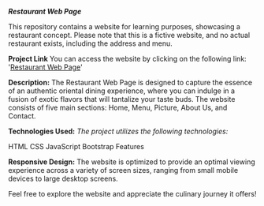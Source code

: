 ***Restaurant Web Page***

This repository contains a website for learning purposes, showcasing a restaurant concept. Please note that this is a fictive website, and no actual restaurant exists, including the address and menu.

**Project Link**
You can access the website by clicking on the following link: '[Restaurant Web Page](https://bilallamrani.github.io/restaurant-bootstrap/)'

**Description:**
The Restaurant Web Page is designed to capture the essence of an authentic oriental dining experience, where you can indulge in a fusion of exotic flavors that will tantalize your taste buds. The website consists of five main sections: Home, Menu, Picture, About Us, and Contact.

**Technologies Used:**
*The project utilizes the following technologies:*

HTML
CSS
JavaScript
Bootstrap
Features

**Responsive Design:**
The website is optimized to provide an optimal viewing experience across a variety of screen sizes, ranging from small mobile devices to large desktop screens.

Feel free to explore the website and appreciate the culinary journey it offers!

